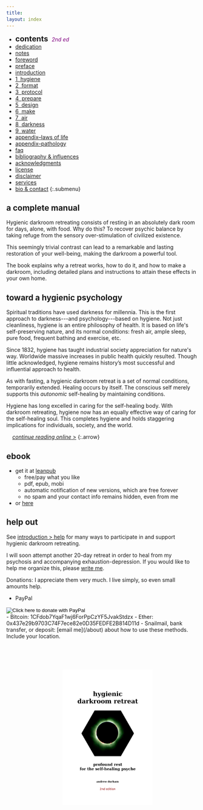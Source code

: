 ```yaml
---
title:
layout: index
---
```


- <span style="font-size: 20px;font-weight: bold">contents&nbsp; </span><span style="color: purple;font-style: italic">2nd ed</span>
- [dedication](/dedication)
- [notes](/notes/)
- [foreword](/foreword)
- [preface](/preface)
- [introduction](/introduction)
- [1&nbsp; hygiene](/hygiene)
- [2&nbsp; format](/format)
- [3&nbsp; protocol](/protocol)
- [4&nbsp; prepare](/prepare)
- [5&nbsp; design](/design)
- [6&nbsp; make](/make)
- [7&nbsp; air](/air)
- [8&nbsp; darkness](/darkness)
- [9&nbsp; water](/water)
- [appendix–laws of life](/appendix-laws-of-life)
- [appendix–pathology](/appendix-pathology)
- [faq](/faq)
- [bibliography & influences](/about/bibliography-influences)
- [acknowledgments](/about/acknowledgments)
- [license](/about/license)
- [disclaimer](/about/disclaimer)
- [services](/about/services)
- [bio & contact](/about)
{:.submenu}

<!-- #### book contents <span style="color:purple" font-weight="bold">(2nd edition)</span>

blurb &nbsp; [dedication](/dedication) &nbsp; [foreword](/foreword) &nbsp; [preface](/preface) &nbsp; [introduction](/introduction)  
[1 hygiene](/hygiene) &nbsp; [2 format](/format) &nbsp; [3 protocol](/protocol) &nbsp; [4 prepare](/prepare) &nbsp; [5 design](/design) &nbsp; [6 make](/make) &nbsp; [7 air](/air) &nbsp; [8 darkness](/darkness) &nbsp; [9 water](/water)  
[appendix–laws of life](/appendix-laws-of-life) &nbsp; [appendix–pathology](/appendix-pathology) &nbsp; [faq](/faq) &nbsp; [about](/about)

-->

## a complete manual

Hygienic darkroom retreating consists of resting in an absolutely dark room for days, alone, with food. Why do this? To recover psychic balance by taking refuge from the sensory over-stimulation of civilized existence.

This seemingly trivial contrast can lead to a remarkable and lasting restoration of your well-being, making the darkroom a powerful tool.

The book explains why a retreat works, how to do it, and how to make a darkroom, including detailed plans and instructions to attain these effects in your own home.

## toward a hygienic psychology

Spiritual traditions have used darkness for millennia. This is the first approach to darkness---and psychology---based on hygiene. Not just cleanliness, hygiene is an entire philosophy of health. It is based on life's self-preserving nature, and its normal conditions: fresh air, ample sleep, pure food, frequent bathing and exercise, etc.

Since 1832, hygiene has taught industrial society appreciation for nature's way. Worldwide massive increases in public health quickly resulted. Though little acknowledged, hygiene remains history’s most successful and influential approach to health.

As with fasting, a hygienic darkroom retreat is a set of normal conditions, temporarily extended. Healing occurs by itself. The conscious self merely supports this _autonomic_ self-healing by maintaining conditions.

Hygiene has long excelled in caring for the self-healing body. With darkroom retreating, hygiene now has an equally effective way of caring for the self-healing soul. This completes hygiene and holds staggering implications for individuals, society, and the world.

&nbsp;&nbsp;&nbsp;&nbsp;[_continue reading online_ &gt;](/dedication)
{:.arrow}

## ebook

- get it at [leanpub](https://leanpub.com/darkroomretreat)
    - free/pay what you like
    - pdf, epub, mobi
    - automatic notification of new versions, which are free forever
    - no spam and your contact info remains hidden, even from me
- or [here](/ebook)

## help out

See [introduction > help](/introduction#help) for many ways to participate in and support hygienic darkroom retreating.

I will soon attempt another 20-day retreat in order to heal from my psychosis and accompanying exhaustion-depression. If you would like to help me organize this, please [write me](/about).

Donations: I appreciate them very much. I live simply, so even small amounts help.

- PayPal
<form action="https://www.paypal.com/cgi-bin/webscr" method="post" target="_top">
<input name="cmd" value="_s-xclick" type="hidden">
<input name="hosted_button_id" value="N42QEX8Y2YZTC" type="hidden">
<input src="https://www.paypalobjects.com/en_US/i/btn/btn_donate_SM.gif" name="submit" alt="Click here to donate with PayPal" border="0" type="image">
<img alt="" src="https://www.paypalobjects.com/en_US/i/scr/pixel.gif" border="0" height="1" width="1" style="padding:0">
</form>
- Bitcoin:  
1CFdob7YqaF1wj6ForPpCzYF5JvakStdzx
- Ether:  
0x437e29b9703C74F7ece82e0D35FEDFE2B814D11d  
- Snailmail, bank transfer, or deposit: [email me](/about) about how to use these methods. Include your location.

<p style="text-align: center;margin:80px 0 0 30px"><a href="https://leanpub.com/darkroomretreat"><img src="/img/book-cover.png" label="cover image" width="50%" title="buy now" class="cover" style="padding:0"></a>

<!-- 
[![cover image](/img/book-cover.png)](https://leanpub.com/darkroomretreat){:}


<form action="https://www.paypal.com/cgi-bin/webscr" method="post" target="_top">
<input type="hidden" name="cmd" value="_s-xclick">
<input type="hidden" name="hosted_button_id" value="5FQWNH59N7KZY">
<table>
<tr><td><input type="hidden" name="on0" value="Delivery in US">Delivery in US</td></tr><tr><td><select name="os0">
	<option value="1 copy">1 copy $10.00 USD</option>
	<option value="4 copies">4 copies $24.00 USD</option>
	<option value="12 copies">12 copies $60.00 USD</option>
	<option value="48 copies">48 copies $96.00 USD</option>
</select> </td></tr>
</table>
<input type="hidden" name="currency_code" value="USD">
<input type="image" src="https://www.paypalobjects.com/en_US/i/btn/btn_buynow_SM.gif" border="0" name="submit" alt="PayPal - The safer, easier way to pay online!">
<img alt="" border="0" src="https://www.paypalobjects.com/en_US/i/scr/pixel.gif" width="1" height="1">
</form>

- [Dwolla]() (US only)

<h4 id="booklet">buy book</h4>

108 pages, softcover
Quantity/price (postpaid)

<form action="https://www.paypal.com/cgi-bin/webscr" method="post" target="_top">
<input type="hidden" name="cmd" value="_s-xclick">
<input type="hidden" name="hosted_button_id" value="GET NEW CODE">
<table>
<tr><td><input type="hidden" name="on0" value="Delivery in Europe">Delivery in Europe</td></tr><tr><td><select name="os0">
	<option value="1 copy">1 copy €8.00 EUR</option>
	<option value="4 copies">4 copies €20.00 EUR</option>
	<option value="12 copies">12 copies €48.00 EUR</option>
	<option value="48 copies">48 copies €72.00 EUR</option>
</select> </td></tr>
</table>
<input type="hidden" name="currency_code" value="EUR">
<input type="image" src="https://www.paypalobjects.com/en_US/i/btn/btn_buynow_SM.gif" border="0" name="submit" alt="Click here to pay with PayPal">
<img alt="" border="0" src="https://www.paypalobjects.com/en_US/i/scr/pixel.gif" width="1" height="1">
</form>

Delivery in US - _Coming Soon_ --> 
